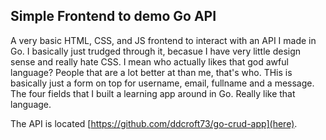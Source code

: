 ## Simple Frontend to demo Go API

A very basic HTML, CSS, and JS frontend to interact with an API I made in Go. I basically just trudged through it, becasue I have very little design sense and really hate CSS. I mean who actually likes that god awful language? People that are a lot better at than me, that's who. THis is basically just a form on top for username, email, fullname and a message. The four fields that I built a learning app around in Go. Really like that language. 

The API is located [https://github.com/ddcroft73/go-crud-app](here).